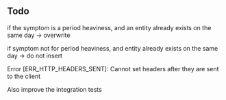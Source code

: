 ## Todo

if the symptom is a period heaviness, and an entity already exists on the same day -> overwrite

if symptom not for period heaviness, and entity already exists on the same day -> do not insert

Error [ERR_HTTP_HEADERS_SENT]: Cannot set headers after they are sent to the client

Also improve the integration tests

